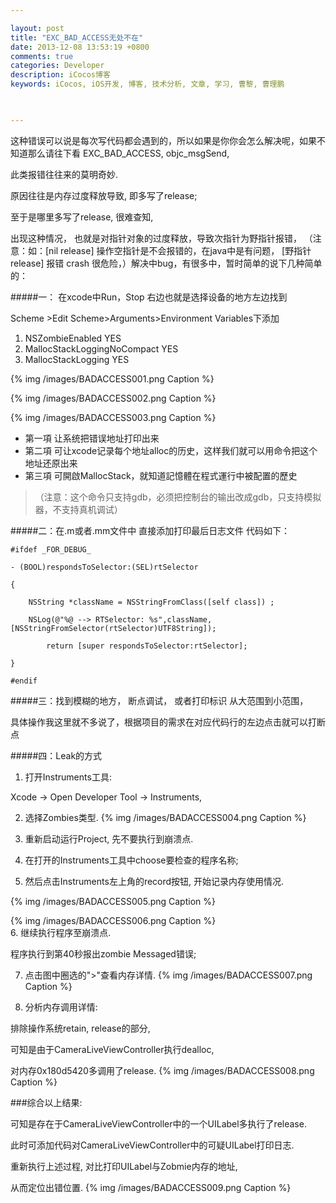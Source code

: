 ```yaml
---

layout: post
title: "EXC_BAD_ACCESS无处不在"
date: 2013-12-08 13:53:19 +0800
comments: true
categories: Developer
description: iCocos博客
keywords: iCocos, iOS开发, 博客, 技术分析, 文章, 学习, 曹黎, 曹理鹏

 

--- 
```


这种错误可以说是每次写代码都会遇到的，所以如果是你你会怎么解决呢，如果不知道那么请往下看
EXC_BAD_ACCESS, objc_msgSend, 

此类报错往往来的莫明奇妙.

原因往往是内存过度释放导致, 即多写了release;

至于是哪里多写了release, 很难查知,

 
出现这种情况， 也就是对指针对象的过度释放，导致次指针为野指针报错， （注意：如：[nil release] 操作空指针是不会报错的，在java中是有问题， [野指针 release] 报错  crash  很危险，）解决中bug，有很多中，暂时简单的说下几种简单的： 
 
#####一： 在xcode中Run，Stop 右边也就是选择设备的地方左边找到 
 
<!--more-->


 Scheme >Edit Scheme>Arguments>Environment Variables下添加

 1. NSZombieEnabled               YES    
 2. MallocStackLoggingNoCompact  YES
 3. MallocStackLogging                      YES

{% img /images/BADACCESS001.png Caption %}  

{% img /images/BADACCESS002.png Caption %}  

{% img /images/BADACCESS003.png Caption %}  


* 第一項 让系统把错误地址打印出来
* 第二項 可让xcode记录每个地址alloc的历史，这样我们就可以用命令把这个地址还原出来
* 第三項 可開啟MallocStack，就知道記憶體在程式運行中被配置的歷史

> （注意：这个命令只支持gdb，必须把控制台的输出改成gdb，只支持模拟器，不支持真机调试）

 
#####二：在.m或者.mm文件中  直接添加打印最后日志文件 代码如下：
 
	
	#ifdef _FOR_DEBUG_
	
	- (BOOL)respondsToSelector:(SEL)rtSelector
	
	{
	
	    NSString *className = NSStringFromClass([self class]) ;    
	
	    NSLog(@"%@ --> RTSelector: %s",className,[NSStringFromSelector(rtSelector)UTF8String]);
	
	        return [super respondsToSelector:rtSelector];
	
	}
	
	#endif
 

#####三：找到模糊的地方， 断点调试， 或者打印标识 从大范围到小范围，
 
具体操作我这里就不多说了，根据项目的需求在对应代码行的左边点击就可以打断点
 

#####四：Leak的方式
 
1. 打开Instruments工具:

Xcode -> Open Developer Tool -> Instruments, 

2. 选择Zombies类型.
{% img /images/BADACCESS004.png Caption %}  

3. 重新启动运行Project, 先不要执行到崩溃点.


4. 在打开的Instruments工具中choose要检查的程序名称;


5. 然后点击Instruments左上角的record按钮, 开始记录内存使用情况.

{% img /images/BADACCESS005.png Caption %}  
 
{% img /images/BADACCESS006.png Caption %}  
6. 继续执行程序至崩溃点.

程序执行到第40秒报出zombie Messaged错误;

7. 点击图中圈选的">"查看内存详情.
{% img /images/BADACCESS007.png Caption %}  

8. 分析内存调用详情:

排除操作系统retain, release的部分,

可知是由于CameraLiveViewController执行dealloc, 

对内存0x180d5420多调用了release.
{% img /images/BADACCESS008.png Caption %}  



###综合以上结果:

可知是存在于CameraLiveViewController中的一个UILabel多执行了release.

此时可添加代码对CameraLiveViewController中的可疑UILabel打印日志.

重新执行上述过程, 对比打印UILabel与Zobmie内存的地址, 

从而定位出错位置.
{% img /images/BADACCESS009.png Caption %}  

 

 
 
